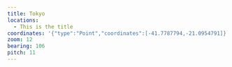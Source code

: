 ```yaml
---
title: Tokyo
locations:
  - This is the title
coordinates: '{"type":"Point","coordinates":[-41.7787794,-21.0954791]}'
zoom: 12
bearing: 106
pitch: 11
---
```

